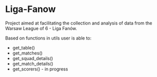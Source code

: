 # Liga-Fanow
Project aimed at facilitating the collection and analysis of data from the Warsaw League of 6 - Liga Fanów.

Based on functions in utils user is able to:
- get_table() 
- get_matches()
- get_squad_details()
- get_match_details() 
- get_scorers() - in progress